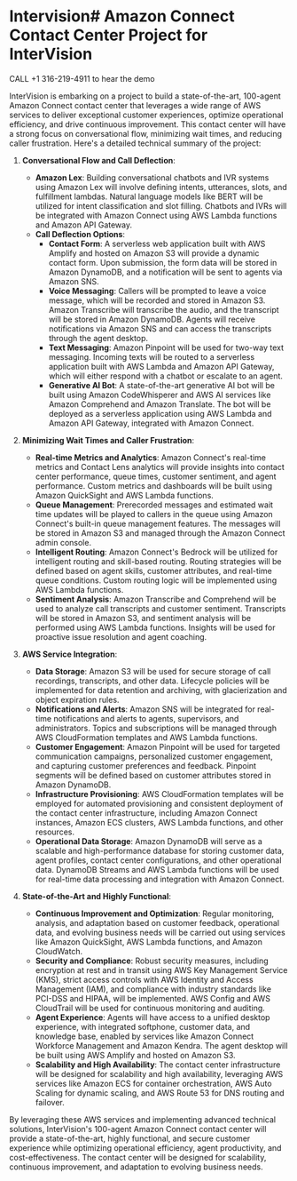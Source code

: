 # Intervision# Amazon Connect Contact Center Project for InterVision

CALL +1 316-219-4911 to hear the demo 


InterVision is embarking on a project to build a state-of-the-art, 100-agent Amazon Connect contact center that leverages a wide range of AWS services to deliver exceptional customer experiences, optimize operational efficiency, and drive continuous improvement. This contact center will have a strong focus on conversational flow, minimizing wait times, and reducing caller frustration. Here's a detailed technical summary of the project:

1. **Conversational Flow and Call Deflection**:
   - **Amazon Lex**: Building conversational chatbots and IVR systems using Amazon Lex will involve defining intents, utterances, slots, and fulfillment lambdas. Natural language models like BERT will be utilized for intent classification and slot filling. Chatbots and IVRs will be integrated with Amazon Connect using AWS Lambda functions and Amazon API Gateway.
   - **Call Deflection Options**:
     - **Contact Form**: A serverless web application built with AWS Amplify and hosted on Amazon S3 will provide a dynamic contact form. Upon submission, the form data will be stored in Amazon DynamoDB, and a notification will be sent to agents via Amazon SNS.
     - **Voice Messaging**: Callers will be prompted to leave a voice message, which will be recorded and stored in Amazon S3. Amazon Transcribe will transcribe the audio, and the transcript will be stored in Amazon DynamoDB. Agents will receive notifications via Amazon SNS and can access the transcripts through the agent desktop.
     - **Text Messaging**: Amazon Pinpoint will be used for two-way text messaging. Incoming texts will be routed to a serverless application built with AWS Lambda and Amazon API Gateway, which will either respond with a chatbot or escalate to an agent.
     - **Generative AI Bot**: A state-of-the-art generative AI bot will be built using Amazon CodeWhisperer and AWS AI services like Amazon Comprehend and Amazon Translate. The bot will be deployed as a serverless application using AWS Lambda and Amazon API Gateway, integrated with Amazon Connect.

2. **Minimizing Wait Times and Caller Frustration**:
   - **Real-time Metrics and Analytics**: Amazon Connect's real-time metrics and Contact Lens analytics will provide insights into contact center performance, queue times, customer sentiment, and agent performance. Custom metrics and dashboards will be built using Amazon QuickSight and AWS Lambda functions.
   - **Queue Management**: Prerecorded messages and estimated wait time updates will be played to callers in the queue using Amazon Connect's built-in queue management features. The messages will be stored in Amazon S3 and managed through the Amazon Connect admin console.
   - **Intelligent Routing**: Amazon Connect's Bedrock will be utilized for intelligent routing and skill-based routing. Routing strategies will be defined based on agent skills, customer attributes, and real-time queue conditions. Custom routing logic will be implemented using AWS Lambda functions.
   - **Sentiment Analysis**: Amazon Transcribe and Comprehend will be used to analyze call transcripts and customer sentiment. Transcripts will be stored in Amazon S3, and sentiment analysis will be performed using AWS Lambda functions. Insights will be used for proactive issue resolution and agent coaching.

3. **AWS Service Integration**:
   - **Data Storage**: Amazon S3 will be used for secure storage of call recordings, transcripts, and other data. Lifecycle policies will be implemented for data retention and archiving, with glacierization and object expiration rules.
   - **Notifications and Alerts**: Amazon SNS will be integrated for real-time notifications and alerts to agents, supervisors, and administrators. Topics and subscriptions will be managed through AWS CloudFormation templates and AWS Lambda functions.
   - **Customer Engagement**: Amazon Pinpoint will be used for targeted communication campaigns, personalized customer engagement, and capturing customer preferences and feedback. Pinpoint segments will be defined based on customer attributes stored in Amazon DynamoDB.
   - **Infrastructure Provisioning**: AWS CloudFormation templates will be employed for automated provisioning and consistent deployment of the contact center infrastructure, including Amazon Connect instances, Amazon ECS clusters, AWS Lambda functions, and other resources.
   - **Operational Data Storage**: Amazon DynamoDB will serve as a scalable and high-performance database for storing customer data, agent profiles, contact center configurations, and other operational data. DynamoDB Streams and AWS Lambda functions will be used for real-time data processing and integration with Amazon Connect.

4. **State-of-the-Art and Highly Functional**:
   - **Continuous Improvement and Optimization**: Regular monitoring, analysis, and adaptation based on customer feedback, operational data, and evolving business needs will be carried out using services like Amazon QuickSight, AWS Lambda functions, and Amazon CloudWatch.
   - **Security and Compliance**: Robust security measures, including encryption at rest and in transit using AWS Key Management Service (KMS), strict access controls with AWS Identity and Access Management (IAM), and compliance with industry standards like PCI-DSS and HIPAA, will be implemented. AWS Config and AWS CloudTrail will be used for continuous monitoring and auditing.
   - **Agent Experience**: Agents will have access to a unified desktop experience, with integrated softphone, customer data, and knowledge base, enabled by services like Amazon Connect Workforce Management and Amazon Kendra. The agent desktop will be built using AWS Amplify and hosted on Amazon S3.
   - **Scalability and High Availability**: The contact center infrastructure will be designed for scalability and high availability, leveraging AWS services like Amazon ECS for container orchestration, AWS Auto Scaling for dynamic scaling, and AWS Route 53 for DNS routing and failover.

By leveraging these AWS services and implementing advanced technical solutions, InterVision's 100-agent Amazon Connect contact center will provide a state-of-the-art, highly functional, and secure customer experience while optimizing operational efficiency, agent productivity, and cost-effectiveness. The contact center will be designed for scalability, continuous improvement, and adaptation to evolving business needs.
